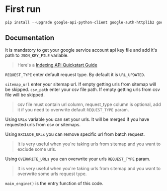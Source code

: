 # First run   
```Python
pip install --upgrade google-api-python-client google-auth-httplib2 google-auth-oauthlib advertools
```
## Documentation

It is mandatory to get your google service account api key file and add it's path to `JSON_KEY_FILE` variable.
>Here's a [Indexing API Quickstart Guide](https://developers.google.com/search/apis/indexing-api/v3/quickstart)

`REQUEST_TYPE` enter default request type. By default it is `URL_UPDATED`.

`sitemap_url` enter your sitemap url. If empty getting urls from sitemap will be skipped.
`csv_path` enter your csv file path. If empty getting urls from csv file will be skipped.

>csv file must contain url column, request_type column is optional, add it if you need to overwrite default `REQUEST_TYPE` param.

Using `URLs` variable you can set your urls. It will be merged if you have requested urls from csv or sitemaps.

Using `EXCLUDE_URLs` you can remove specific url from batch request. 
>It is very useful when you're taking urls from sitemap and you want to exclude some urls.

Using `OVERWRITE_URLs` you can overwrite your urls `REQUEST_TYPE` param. 
>It is very useful when you're taking urls from sitemap and you want to overwrite some urls request type.

`main_engine()` is the entry function of this code.